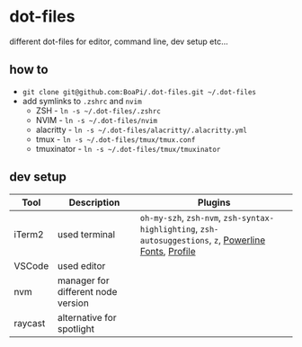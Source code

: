 # dot-files

different dot-files for editor, command line, dev setup etc...

## how to

- `git clone git@github.com:BoaPi/.dot-files.git ~/.dot-files`
- add symlinks to `.zshrc` and `nvim`
  - ZSH - `ln -s ~/.dot-files/.zshrc`
  - NVIM - `ln -s ~/.dot-files/nvim`
  - alacritty - `ln -s ~/.dot-files/alacritty/.alacritty.yml`
  - tmux - `ln -s ~/.dot-files/tmux/tmux.conf`
  - tmuxinator - `ln -s ~/.dot-files/tmux/tmuxinator`

## dev setup

| Tool    | Description                        | Plugins                                                                                                                                                     |
| ------- | ---------------------------------- | ----------------------------------------------------------------------------------------------------------------------------------------------------------- |
| iTerm2  | used terminal                      | `oh-my-szh`, `zsh-nvm`, `zsh-syntax-highlighting`, `zsh-autosuggestions`, `z`, [Powerline Fonts](https://github.com/powerline/fonts), [Profile](boapi.json) |
| VSCode  | used editor                        |                                                                                                                                                             |
| nvm     | manager for different node version |                                                                                                                                                             |
| raycast | alternative for spotlight          |                                                                                                                                                             |

